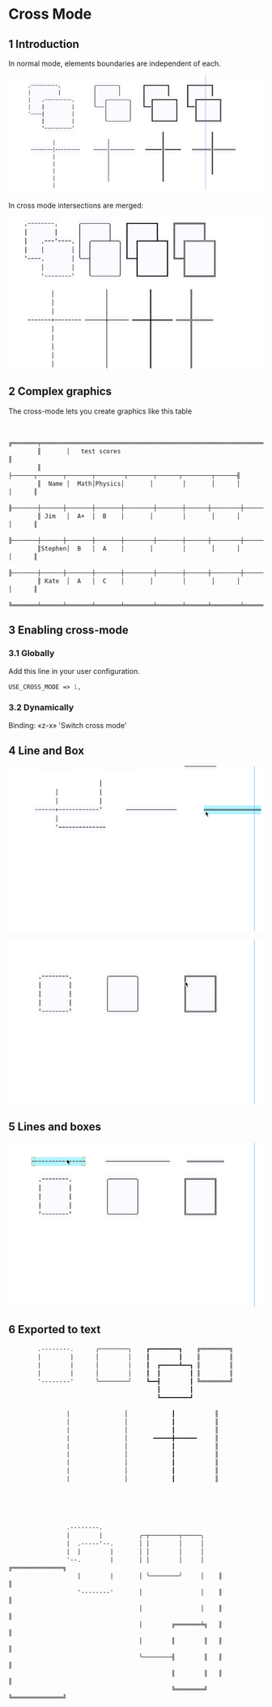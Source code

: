 # Cross Mode

## 1 Introduction

In normal mode, elements boundaries are independent of each.

![normal_elements](normal_elements.png)

In cross mode intersections are merged:

![cross_elements](cross_elements.png)


## 2 Complex graphics

The cross-mode lets you create graphics like this table

```

        ╔═══════╤══════════════════════════════════════════════════════════════╗
        ║       │   test scores                                                ║
        ║       ├──────┬───────┬───────┬────────┬───────┬──────┬────────┬──────╢
        ║  Name │  Math│Physics│       │        │       │      │        │      ║
        ╟───────┼──────┼───────┼───────┼────────┼───────┼──────┼────────┼──────╢
        ║ Jim   │  A+  │  B    │       │        │       │      │        │      ║
        ╟───────┼──────┼───────┼───────┼────────┼───────┼──────┼────────┼──────╢
        ║Stephen│  B   │  A    │       │        │       │      │        │      ║
        ╟───────┼──────┼───────┼───────┼────────┼───────┼──────┼────────┼──────╢
        ║ Kate  │  A   │  C    │       │        │       │      │        │      ║
        ╚═══════╧══════╧═══════╧═══════╧════════╧═══════╧══════╧════════╧══════╝

```

## 3 Enabling cross-mode

### 3.1 Globally

Add this line in your user configuration.

```perl
USE_CROSS_MODE => 1,
```

### 3.2 Dynamically

Binding: «z-x» 'Switch cross mode'

## 4 Line and Box

![cross_lines](cross_lines.gif)

![cross_boxs](cross_boxs.gif)

## 5 Lines and boxes

![cross_box_line](cross_box_line.gif)


## 6 Exported to text

```
        .--------.      ╭────────╮    ┏━━━━━━━━┓    ╔════════╗
        |        |      │        │    ┃        ┃    ║        ║
        |        |      │        │    ┃  ┏━━━━━┻━━┓ ║        ║
        |        |      │        │    ┃  ┃        ┃ ║        ║
        '--------'      ╰────────╯    ┗━━┫        ┃ ╚════════╝
                                         ┃        ┃
                                         ┗━━━━━━━━┛

                |               │            ┃           ║
                |               │            ┃           ║
                |               │            ┃           ║
                |               │       ━━━━━╋━━━━━━     ║
                |               │            ┃           ║
                |               │            ┃           ║
                |               │            ┃           ║
                |               │            ┃           ║
                |               │            ┃           ║





                .--------.
                |        |          ╭─┬────────┬─────╮
                |  .-----'--.       │ │        │     │
                |  |        |       │ │        │     │
                '--.        |       │ │        │     │    ╔══════════════╗
                   |        |       │ ╰────────╯     │    ║              ║
                   '--------'       │                │    ║              ║
                                    │                │    ║              ║
                                    │        ╔═══════╧╗   ║              ║
                                    │        ║        ║   ║              ║
                                    ╰────────╢        ║   ║              ║
                                             ║        ║   ║              ║
                                             ╚════════╝   ╚══════════════╝

```


